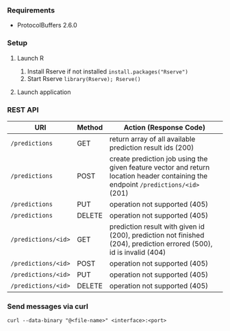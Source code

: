 ### Requirements

- ProtocolBuffers 2.6.0

### Setup

1. Launch R
    1. Install Rserve if not installed `install.packages("Rserve")`
    1. Start Rserve `library(Rserve); Rserve()`

1. Launch application

### REST API

| URI | Method | Action (Response Code) |
|---|---|---|
| `/predictions`      | GET | return array of all available prediction result ids (200) |
| `/predictions`      | POST | create prediction job using the given feature vector and return location header containing the endpoint `/predictions/<id>` (201) |
| `/predictions`      | PUT | operation not supported (405) |
| `/predictions`      | DELETE | operation not supported (405) |
| `/predictions/<id>` | GET | prediction result with given id (200), prediction not finished (204), prediction errored (500), id is invalid (404) |
| `/predictions/<id>` | POST | operation not supported (405) |
| `/predictions/<id>` | PUT | operation not supported (405) |
| `/predictions/<id>` | DELETE | operation not supported (405) |

### Send messages via curl

`curl --data-binary "@<file-name>" <interface>:<port>`

